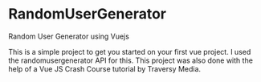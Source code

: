 # RandomUserGenerator
Random User Generator using Vuejs

This is a simple project to get you started on your first vue project. I used the randomusergenerator API for this. 
This project was also done with the help of a Vue JS Crash Course tutorial by Traversy Media.
